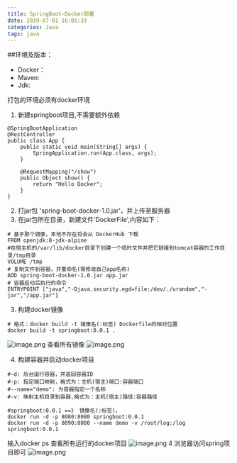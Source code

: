 ```yaml
---
title: SpringBoot-Docker部署
date: 2019-07-01 16:01:33
categories: Java
tags: java
---
```


<meta name="referrer" content="no-referrer" />


##环境及版本：

- Docker：
- Maven:  
- Jdk:

打包的环境必须有docker环境



1. 新建springboot项目,不需要额外依赖
```
@SpringBootApplication
@RestController
public class App {
    public static void main(String[] args) {
        SpringApplication.run(App.class, args);
    }

    @RequestMapping("/show")
    public Object show() {
        return "Hello Docker";
    }
}
```
2. 打jar包 'spring-boot-docker-1.0.jar'，并上传至服务器
2. 在jar包所在目录，新建文件'DockerFile',内容如下：
```
# 基于那个镜像，本地不存在将会从 DockerHub 下载
FROM openjdk:8-jdk-alpine
#在宿主机的/var/lib/docker目录下创建一个临时文件并把它链接到tomcat容器的工作目录/tmp目录
VOLUME /tmp
# 复制文件到容器，并重命名(需修改自己app名称)
ADD spring-boot-docker-1.0.jar app.jar
# 容器启动后执行的命令
ENTRYPOINT ["java","-Djava.security.egd=file:/dev/./urandom","-jar","/app.jar"]
```
3. 构建docker镜像
```
# 格式：docker build -t 镜像名(:标签) Dockerfile的相对位置
docker build -t springboot:0.0.1 .
```
![image.png](https://upload-images.jianshu.io/upload_images/2803682-ab2e193e01239762.png?imageMogr2/auto-orient/strip%7CimageView2/2/w/1240)
查看所有镜像
![image.png](https://upload-images.jianshu.io/upload_images/2803682-8f3119f50df26aa4.png?imageMogr2/auto-orient/strip%7CimageView2/2/w/1240)

4. 构建容器并启动docker项目
```
#-d: 后台运行容器，并返回容器ID
#-p: 指定端口映射，格式为：主机(宿主)端口:容器端口
#--name="demo": 为容器指定一个名称
#-v: 映射主机目录到容器,格式为：主机(宿主)路径:容器路径

#springboot:0.0.1 ==》 镜像名(:标签)，
docker run -d -p 8080:8080 springboot:0.0.1
docker run -d -p 8090:8080 --name demo -v /root/log:/log springboot:0.0.1
```
输入docker ps 查看所有运行的docker项目
![image.png](https://upload-images.jianshu.io/upload_images/2803682-dac8de435a05ac5e.png?imageMogr2/auto-orient/strip%7CimageView2/2/w/1240)
4 浏览器访问spring项目即可
![image.png](https://upload-images.jianshu.io/upload_images/2803682-7b393c4ae8a79ac5.png?imageMogr2/auto-orient/strip%7CimageView2/2/w/1240)
